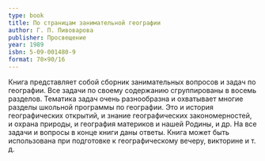 ```yaml
---
type: book
title: По страницам занимательной географии
author: Г. П. Пивоварова
publisher: Просвещение
year: 1989
isbn: 5-09-001480-9
format: 70×90/16
---
```


Книга представляет собой сборник занимательных вопросов и задач по географии. Все задачи по своему содержанию сгруппированы в восемь разделов. Тематика задач очень разнообразна и охватывает многие разделы школьной программы по географии. Это и история географических открытий, и знание географических закономерностей, и охрана природы, и география материков и нашей Родины, и др. На все задачи и вопросы в конце книги даны ответы.
Книга может быть использована при подготовке к географическому вечеру, викторине и т. д.

